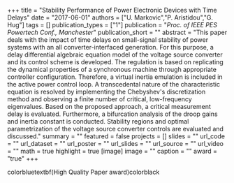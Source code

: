 +++
title = "Stability Performance of Power Electronic Devices with Time Delays"
date = "2017-06-01"
authors = ["U. Markovic","P. Aristidou","G. Hug"]
tags = []
publication_types = ["1"]
publication = "_Proc. of IEEE PES Powertech Conf., Manchester_"
publication_short = ""
abstract = "This paper deals with the impact of time delays on small-signal stability of power systems with an all converter-interfaced generation. For this purpose, a delay differential algebraic equation model of the voltage source converter and its control scheme is developed. The regulation is based on replicating the dynamical properties of a synchronous machine through appropriate controller configuration. Therefore, a virtual inertia emulation is included in the active power control loop. A transcedental nature of the characteristic equation is resolved by implementing the Chebyshev's discretization method and observing a finite number of critical, low-frequency eigenvalues. Based on the proposed approach, a critical measurement delay is evaluated. Furthermore, a bifurcation analysis of the droop gains and inertia constant is conducted. Stability regions and optimal parametrization of the voltage source converter controls are evaluated and discussed."
summary = ""
featured = false
projects = []
slides = ""
url_code = ""
url_dataset = ""
url_poster = ""
url_slides = ""
url_source = ""
url_video = ""
math = true
highlight = true
[image]
image = ""
caption = ""
award = "true"
+++

colorbluetextbf(High Quality Paper award)colorblack
